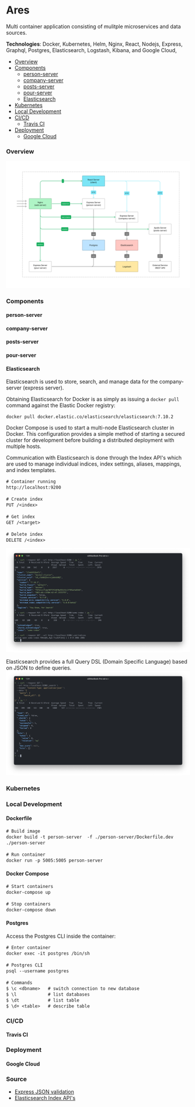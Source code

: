 # Ares 

Multi container application consisting of mulitple microservices and 
data sources. 

**Technologies**: Docker, Kubernetes, Helm, Nginx, React, Nodejs, Express, Graphql, Postgres,
Elasticsearch, Logstash, Kibana, and Google Cloud,

* [Overview](#overview)
* [Components](#components)
  * [person-server](#person-server)
  * [company-server](#company-server)
  * [posts-server](#posts-server)
  * [pour-server](#pour-server)
  * [Elasticsearch](#elasticsearch)
* [Kubernetes](#kubernetes)
* [Local Development](#local-development)
* [CI/CD](#cicd)
  * [Travis CI](#travis-ci)
* [Deployment](#deployment)
  * [Google Cloud](#google-cloud)

### Overview
![](resources/images/overview.png)

### Components

#### person-server

#### company-server

#### posts-server

#### pour-server

#### Elasticsearch
Elasticsearch is used to store, search, and manage data for the company-server (express server).

Obtaining Elasticsearch for Docker is as simply as issuing a `docker pull` command 
against the Elastic Docker registry: 
```shell
docker pull docker.elastic.co/elasticsearch/elasticsearch:7.10.2
```
Docker Compose is used to start a multi-node Elasticsearch cluster in Docker. This configuration
provides a simple method of starting a secured cluster for development before building 
a distributed deployment with multiple hosts. 

Communication with Elasticsearch is done through the Index API's which are used to manage individual 
indices, index settings, aliases, mappings, and index templates.
```shell
# Container running 
http://localhost:9200

# Create index
PUT /<index>

# Get index
GET /<target>

# Delete index
DELETE /<index>
```

![](resources/images/elasticsearch/elastisearch.png)

Elasticsearch provides a full Query DSL (Domain Specific Language) based on JSON to define queries.
![](resources/images/elasticsearch/elasticsearch-query.png)

### Kubernetes

### Local Development
#### Dockerfile
```shell
# Build image 
docker build -t person-server  -f ./person-server/Dockerfile.dev ./person-server

# Run container
docker run -p 5005:5005 person-server
```

#### Docker Compose
```shell
# Start containers
docker-compose up

# Stop containers 
docker-compose down
```

#### Postgres
Access the Postgres CLI inside the container: 
```shell
# Enter container
docker exec -it postgres /bin/sh

# Postgres CLI
psql --username postgres 

# Commands
$ \c <dbname>   # switch connection to new database
$ \l            # list databases
$ \dt           # list table
$ \d+ <table>   # describe table
```

### CI/CD
#### Travis CI

### Deployment
#### Google Cloud

### Source

* [Express JSON validation](https://simonplend.com/how-to-handle-request-validation-in-your-express-api/)
* [Elasticsearch Index API's](https://www.elastic.co/guide/en/elasticsearch/reference/current/indices.html)

